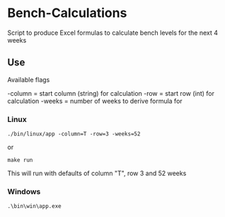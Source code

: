 # Bench-Calculations

Script to produce Excel formulas to calculate bench levels for the next 4 weeks

## Use

Available flags

-column = start column (string) for calculation
-row = start row (int) for calculation
-weeks = number of weeks to derive formula for

### Linux
```
./bin/linux/app -column=T -row=3 -weeks=52
```

or

```
make run
```

This will run with defaults of column "T", row 3 and 52 weeks

### Windows
```
.\bin\win\app.exe
```
